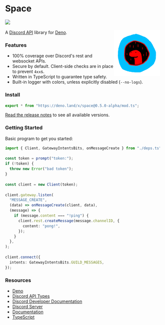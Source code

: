# Space

[![](https://canary.discord.com/api/guilds/812458966357377067/widget.png)](https://discord.gg/UQuA3EwXCV)

<img align=right src=assets/space_logo.png height=150px>

A [Discord API](https://discord.dev/) library for [Deno](https://deno.land/).

### Features

- 100% coverage over Discord's rest and websocket APIs.
- Secure by default. Client-side checks are in place to prevent `4xx`s.
- Written in TypeScript to guarantee type safety.
- Built-in logger with colors, unless explicitly disabled (`--no-logs`).

### Install

```ts
export * from "https://deno.land/x/space@0.5.0-alpha/mod.ts";
```

[Read the release notes](RELEASES.md) to see all available versions.

### Getting Started

Basic program to get you started:

```ts
import { Client, GatewayIntentsBits, onMessageCreate } from "./deps.ts";

const token = prompt("token:");
if (!token) {
  throw new Error("bad token");
}

const client = new Client(token);

client.gateway.listen(
  "MESSAGE_CREATE",
  (data) => onMessageCreate(client, data),
  (message) => {
    if (message.content === "!ping") {
      client.rest.createMessage(message.channelID, {
        content: "pong!",
      });
    }
  },
);

client.connect({
  intents: GatewayIntentsBits.GUILD_MESSAGES,
});
```

### Resources

- [Deno](https://deno.land/)
- [Discord API Types](https://github.com/discordjs/discord-api-types)
- [Discord Developer Documentation](https://discord.dev/)
- [Discord Server](https://discord.gg/UQuA3EwXCV)
- [Documentation](https://doc.deno.land/https://deno.land/x/space@0.5.0-alpha/mod.ts)
- [TypeScript](https://www.typescriptlang.org/)
